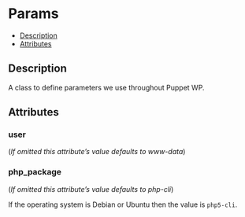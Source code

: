 # Params

* [Description](/classes/option.html#description)
* [Attributes](/classes/option.html#attributes)

## Description

A class to define parameters we use throughout Puppet WP.

## Attributes

### user

(*If omitted this attribute’s value defaults to www-data*)

### php_package

(*If omitted this attribute’s value defaults to php-cli*)

If the operating system is Debian or Ubuntu then the value is `php5-cli`.
